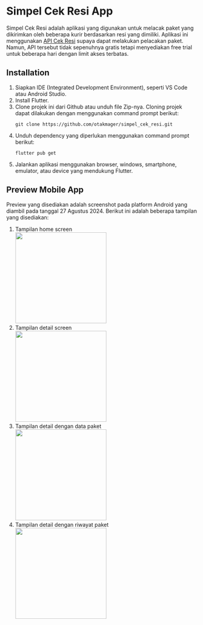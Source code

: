 # Simpel Cek Resi App

Simpel Cek Resi adalah aplikasi yang digunakan untuk melacak paket yang dikirimkan oleh beberapa kurir berdasarkan resi yang dimiliki. Aplikasi ini menggunakan [API Cek Resi](https://docs.binderbyte.com/api/cek-resi) supaya dapat melakukan pelacakan paket. Namun, API tersebut tidak sepenuhnya gratis tetapi menyediakan free trial untuk beberapa hari dengan limit akses terbatas. 

## Installation
1. Siapkan IDE (Integrated Development Environment), seperti VS Code atau Android Studio.
2. Install Flutter.
3. Clone projek ini dari Github atau unduh file Zip-nya. Cloning projek dapat dilakukan dengan menggunakan command prompt berikut:
    ```
    git clone https://github.com/otakmager/simpel_cek_resi.git
    ```
4. Unduh dependency yang diperlukan menggunakan command prompt berikut:
    ```
    flutter pub get
    ```
5. Jalankan aplikasi menggunakan browser, windows, smartphone, emulator, atau device yang mendukung Flutter.

## Preview Mobile App
Preview yang disediakan adalah screenshot pada platform Android yang diambil pada tanggal 27 Agustus 2024. Berikut ini adalah beberapa tampilan yang disediakan:
1. Tampilan home screen\
	<img src="https://github.com/otakmager/simpel_cek_resi/blob/main/screenshot/1_home.jpeg" width="240">
2. Tampilan detail screen\
	<img src="https://github.com/otakmager/simpel_cek_resi/blob/main/screenshot/2_detail.jpeg" width="240">
3. Tampilan detail dengan data paket\
	<img src="https://github.com/otakmager/simpel_cek_resi/blob/main/screenshot/3_detail_with_data.jpeg" width="240">
4. Tampilan detail dengan riwayat paket\
	<img src="https://github.com/otakmager/simpel_cek_resi/blob/main/screenshot/4_detail_with_history.jpeg" width="240">